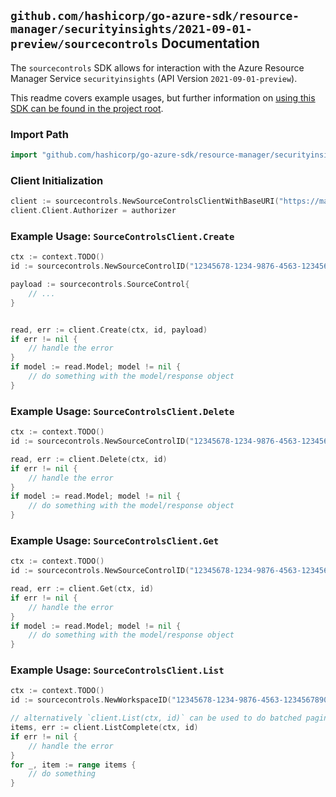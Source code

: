 
## `github.com/hashicorp/go-azure-sdk/resource-manager/securityinsights/2021-09-01-preview/sourcecontrols` Documentation

The `sourcecontrols` SDK allows for interaction with the Azure Resource Manager Service `securityinsights` (API Version `2021-09-01-preview`).

This readme covers example usages, but further information on [using this SDK can be found in the project root](https://github.com/hashicorp/go-azure-sdk/tree/main/docs).

### Import Path

```go
import "github.com/hashicorp/go-azure-sdk/resource-manager/securityinsights/2021-09-01-preview/sourcecontrols"
```


### Client Initialization

```go
client := sourcecontrols.NewSourceControlsClientWithBaseURI("https://management.azure.com")
client.Client.Authorizer = authorizer
```


### Example Usage: `SourceControlsClient.Create`

```go
ctx := context.TODO()
id := sourcecontrols.NewSourceControlID("12345678-1234-9876-4563-123456789012", "example-resource-group", "workspaceValue", "sourceControlIdValue")

payload := sourcecontrols.SourceControl{
	// ...
}


read, err := client.Create(ctx, id, payload)
if err != nil {
	// handle the error
}
if model := read.Model; model != nil {
	// do something with the model/response object
}
```


### Example Usage: `SourceControlsClient.Delete`

```go
ctx := context.TODO()
id := sourcecontrols.NewSourceControlID("12345678-1234-9876-4563-123456789012", "example-resource-group", "workspaceValue", "sourceControlIdValue")

read, err := client.Delete(ctx, id)
if err != nil {
	// handle the error
}
if model := read.Model; model != nil {
	// do something with the model/response object
}
```


### Example Usage: `SourceControlsClient.Get`

```go
ctx := context.TODO()
id := sourcecontrols.NewSourceControlID("12345678-1234-9876-4563-123456789012", "example-resource-group", "workspaceValue", "sourceControlIdValue")

read, err := client.Get(ctx, id)
if err != nil {
	// handle the error
}
if model := read.Model; model != nil {
	// do something with the model/response object
}
```


### Example Usage: `SourceControlsClient.List`

```go
ctx := context.TODO()
id := sourcecontrols.NewWorkspaceID("12345678-1234-9876-4563-123456789012", "example-resource-group", "workspaceValue")

// alternatively `client.List(ctx, id)` can be used to do batched pagination
items, err := client.ListComplete(ctx, id)
if err != nil {
	// handle the error
}
for _, item := range items {
	// do something
}
```
